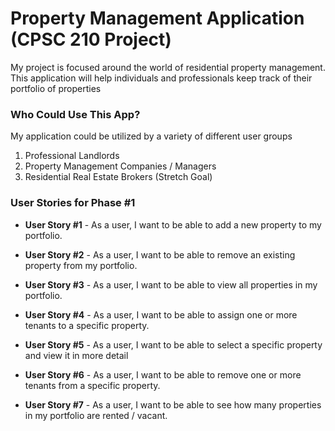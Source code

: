 # Property Management Application (CPSC 210 Project)

My project is focused around the world of residential 
property management. This application will help individuals 
and professionals keep track of their 
portfolio of properties

### Who Could Use This App?
My application could be utilized by a variety of different user groups
1. Professional Landlords 
2. Property Management Companies / Managers 
3. Residential Real Estate Brokers (Stretch Goal)


### User Stories for Phase #1
- **User Story #1** - As a user, I want to be able to add a new property to my portfolio.
- **User Story #2** - As a user, I want to be able to remove an existing property from my portfolio.
- **User Story #3** - As a user, I want to be able to view all properties in my portfolio.
- **User Story #4** - As a user, I want to be able to assign one or more tenants to a specific property.

- **User Story #5** - As a user, I want to be able to select a specific property and view it in more detail
- **User Story #6** - As a user, I want to be able to remove one or more tenants from a specific property.
- **User Story #7** - As a user, I want to be able to see how many properties in my portfolio are rented / vacant.

